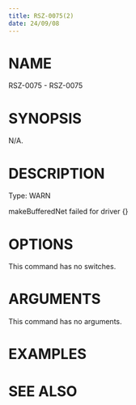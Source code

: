 ```yaml
---
title: RSZ-0075(2)
date: 24/09/08
---
```


# NAME

RSZ-0075 - RSZ-0075

# SYNOPSIS

N/A.

# DESCRIPTION

Type: WARN

makeBufferedNet failed for driver {}

# OPTIONS

This command has no switches.

# ARGUMENTS

This command has no arguments.

# EXAMPLES

# SEE ALSO
